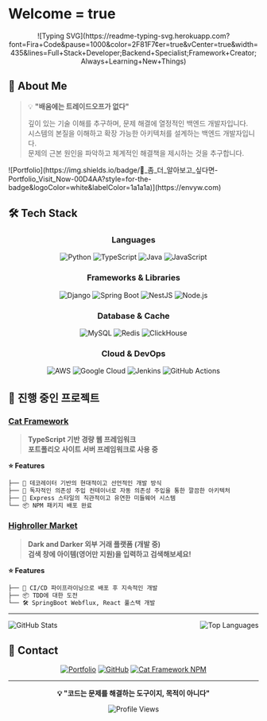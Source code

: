 # Welcome = true

<div align="center">
  ![Typing SVG](https://readme-typing-svg.herokuapp.com?font=Fira+Code&pause=1000&color=2F81F7&center=true&vCenter=true&width=435&lines=Full+Stack+Developer;Backend+Specialist;Framework+Creator;Always+Learning+New+Things)
</div>

## 🚀 About Me

> 💡 **"배움에는 트레이드오프가 없다"**
>   
> 깊이 있는 기술 이해를 추구하며, 문제 해결에 열정적인 백엔드 개발자입니다.  
> 시스템의 본질을 이해하고 확장 가능한 아키텍처를 설계하는 백엔드 개발자입니다.  
> 문제의 근본 원인을 파악하고 체계적인 해결책을 제시하는 것을 추구합니다.
<div>
![Portfolio](https://img.shields.io/badge/🔗_좀_더_알아보고_싶다면-Portfolio_Visit_Now-00D4AA?style=for-the-badge&logoColor=white&labelColor=1a1a1a)](https://envyw.com)

</div>



## 🛠️ Tech Stack

<div align="center">

### Languages
![Python](https://img.shields.io/badge/Python-3776AB?style=for-the-badge&logo=python&logoColor=white)
![TypeScript](https://img.shields.io/badge/TypeScript-007ACC?style=for-the-badge&logo=typescript&logoColor=white)
![Java](https://img.shields.io/badge/Java-ED8B00?style=for-the-badge&logo=openjdk&logoColor=white)
![JavaScript](https://img.shields.io/badge/JavaScript-F7DF1E?style=for-the-badge&logo=javascript&logoColor=black)

### Frameworks & Libraries
![Django](https://img.shields.io/badge/Django-092E20?style=for-the-badge&logo=django&logoColor=white)
![Spring Boot](https://img.shields.io/badge/Spring_Boot-F2F4F9?style=for-the-badge&logo=spring-boot)
![NestJS](https://img.shields.io/badge/NestJS-E0234E?style=for-the-badge&logo=nestjs&logoColor=white)
![Node.js](https://img.shields.io/badge/Node.js-43853D?style=for-the-badge&logo=node.js&logoColor=white)

### Database & Cache
![MySQL](https://img.shields.io/badge/MySQL-00000F?style=for-the-badge&logo=mysql&logoColor=white)
![Redis](https://img.shields.io/badge/Redis-DC382D?style=for-the-badge&logo=redis&logoColor=white)
![ClickHouse](https://img.shields.io/badge/ClickHouse-FFCC01?style=for-the-badge&logo=clickhouse&logoColor=black)

### Cloud & DevOps
![AWS](https://img.shields.io/badge/AWS-232F3E?style=for-the-badge&logo=amazon-aws&logoColor=white)
![Google Cloud](https://img.shields.io/badge/Google_Cloud-4285F4?style=for-the-badge&logo=google-cloud&logoColor=white)
![Jenkins](https://img.shields.io/badge/Jenkins-D24939?style=for-the-badge&logo=jenkins&logoColor=white)
![GitHub Actions](https://img.shields.io/badge/GitHub_Actions-2088FF?style=for-the-badge&logo=github-actions&logoColor=white)
</div>

## 🎯 진행 중인 프로젝트

### [Cat Framework](https://www.npmjs.com/package/@envyw/cat-framework)
> **TypeScript 기반 경량 웹 프레임워크**  
> **포트폴리오 사이트 서버 프레임워크로 사용 중**

**⭐ Features** 
```bash
├── 🎯 데코레이터 기반의 현대적이고 선언적인 개발 방식
├── 📘 독자적인 의존성 주입 컨테이너로 자동 의존성 주입을 통한 깔끔한 아키텍처
├── 🔧 Express 스타일의 직관적이고 유연한 미들웨어 시스템
└── 📦 NPM 패키지 배포 완료
```
### [Highroller Market](https://www.highrollermarket.com)
> **Dark and Darker 외부 거래 플랫폼 (개발 중)**  
> **검색 창에 아이템(영어만 지원)을 입력하고 검색해보세요!**

**⭐ Features** 
```bash
├── 🚀 CI/CD 파이프라이닝으로 배포 후 지속적인 개발
├── 📦 TDD에 대한 도전
└── 🛠️ SpringBoot Webflux, React 풀스택 개발
```

---

<div align="center" style="display: flex; justify-content: space-between; flex-wrap: wrap; gap: 20px; width: window;">
  <img src="https://github-readme-stats.vercel.app/api?username=EnvyW6567&show_icons=true&theme=tokyonight&hide_border=true&count_private=true" alt="GitHub Stats" />
  <img src="https://github-readme-stats.vercel.app/api/top-langs/?username=EnvyW6567&layout=compact&theme=tokyonight&hide_border=true" alt="Top Languages" />
</div>


## 🤝 Contact

<div align="center">

[![Portfolio](https://img.shields.io/badge/Portfolio-FF5722?style=for-the-badge&logo=todoist&logoColor=white)](https://envyw.com)
[![GitHub](https://img.shields.io/badge/GitHub-100000?style=for-the-badge&logo=github&logoColor=white)](https://github.com/EnvyW6567)
[![Cat Framework NPM](https://img.shields.io/badge/NPM-CB3837?style=for-the-badge&logo=npm&logoColor=white)](https://www.npmjs.com/package/@envyw/cat-framework)

</div>

---

<div align="center">
  
  **💡 "코드는 문제를 해결하는 도구이지, 목적이 아니다"**
  
  ![Profile Views](https://komarev.com/ghpvc/?username=EnvyW6567&color=blueviolet&style=flat-square)
  
</div>
